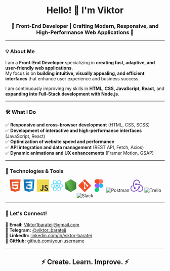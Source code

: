 <h1 align="center">Hello! 👋 I'm Viktor</h1>

<h3 align="center">🚀 Front-End Developer | Crafting Modern, Responsive, and High-Performance Web Applications 🚀</h3>

---

### **💡 About Me**
I am a **Front-End Developer** specializing in **creating fast, adaptive, and user-friendly web applications**.  
My focus is on **building intuitive, visually appealing, and efficient interfaces** that enhance user experience and business success.  

I am continuously improving my skills in **HTML, CSS, JavaScript, React**, and **expanding into Full-Stack development with Node.js**.

---

### **🛠 What I Do**
✅ **Responsive and cross-browser development** (HTML, CSS, SCSS)  
✅ **Development of interactive and high-performance interfaces** (JavaScript, React)  
✅ **Optimization of website speed and performance**  
✅ **API integration and data management** (REST API, Fetch, Axios)  
✅ **Dynamic animations and UX enhancements** (Framer Motion, GSAP)  

---

### **📌 Technologies & Tools**
<p align="center">
  <img src="https://raw.githubusercontent.com/devicons/devicon/master/icons/html5/html5-original.svg" alt="HTML5" width="40" height="40"/>
  <img src="https://raw.githubusercontent.com/devicons/devicon/master/icons/css3/css3-original.svg" alt="CSS3" width="40" height="40"/>
  <img src="https://raw.githubusercontent.com/devicons/devicon/master/icons/javascript/javascript-original.svg" alt="JavaScript" width="40" height="40"/>
  <img src="https://raw.githubusercontent.com/devicons/devicon/master/icons/react/react-original.svg" alt="React" width="40" height="40"/>
  <img src="https://raw.githubusercontent.com/devicons/devicon/master/icons/nodejs/nodejs-original.svg" alt="Node.js" width="40" height="40"/>
  <img src="https://raw.githubusercontent.com/devicons/devicon/master/icons/git/git-original.svg" alt="Git" width="40" height="40"/>
  <img src="https://raw.githubusercontent.com/devicons/devicon/master/icons/figma/figma-original.svg" alt="Figma" width="40" height="40"/>
  <img src="https://www.vectorlogo.zone/logos/getpostman/getpostman-icon.svg" alt="Postman" width="40" height="40"/>
  <img src="https://raw.githubusercontent.com/devicons/devicon/master/icons/redux/redux-original.svg" alt="Redux" width="40" height="40"/>
  <img src="https://www.vectorlogo.zone/logos/trello/trello-icon.svg" alt="Trello" width="40" height="40"/>
  <img src="https://www.vectorlogo.zone/logos/slack/slack-icon.svg" alt="Slack" width="40" height="40"/>
</p>

---

### **🤝 Let's Connect!**
📩 **Email:** [Viktor1baratejj@gmail.com](mailto:Viktor1baratejj@gmail.com)  
💬 **Telegram:** [@viktor_baratejj](https://t.me/viktor_baratejj)  
📌 **LinkedIn:** [linkedin.com/in/viktor-baratej](https://www.linkedin.com/in/viktor-baratej/)  
📌 **GitHub:** [github.com/your-username](https://github.com/your-username)  

---

<h2 align="center">⚡ Create. Learn. Improve. ⚡</h2>
